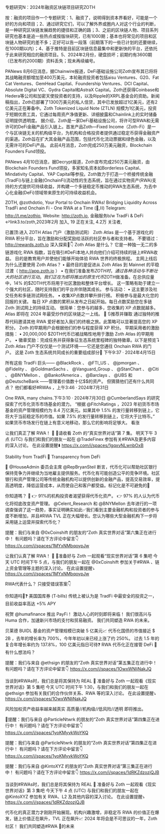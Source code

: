 专题研究N：2024年融资区块链项目研究ZOTH


按：融资的项目作一个专题研究：1、融资了，说明得到资本界看好，可能是一个好的方向和项目；2、通过研究它们，可以了解外界或圈内人对这个行业的判断，是一种研究区块链发展趋势的捷径和正确的路；3、之前的区块链人物、项目系列研究也基本是追一些热点或按版块研究，已有1000期；基本也将常见的项目和区块链人物研究的差不多；正好可以告一段落（前期落下的一些已计划的还要继续，在1000期以内）；4、基于推特是目前区块链信息最集中和更新快的平台，还依托于此来研究相应的融资项目。5、2024年2月份，硬盘损坏；前期约有3600期（已发布约2000期）资料丢失；现未再续编号。

PANews 8月6日消息，据Chainwire报道，DeFi基础设施公司Zoth宣布其已将将其战略融资额增加至400万美元，本轮融资投资者包括aisu Ventures、G20、Fat Cat Ventures、GemHead Capital、Foundership Ventures、DCI Capital、Absolute Digital VC、Gydra Capital和AstraX Capital。Zoth还获得Coinbase和Hedera等公司和加密天使投资者的支持，以及Ripple的XRPL基金会的资助。新闻稿指出，Zoth已部署了1300万美元的私人信贷，其中已发放超过1亿美元，还有2亿美元正在筹备中。Zoth Tokenized Liquid Note (ZTLN) 规模为1亿美元，投资于短期优质工具，它通过每周资产净值更新、详细披露和Chainlink上的实时储备证明提供透明度。
据介绍，Zoth是一家DeFi基础设施公司，将许可型RWA和无需许可的DeFi金融产品引入链上。首发产品Zoth—Fixed Income（Zoth-Fi）是一个与区块链无关的机构级平台，为机构和合格投资者提供通过稳定币获得金融资产的渠道。Zoth旨在扩大其金融产品范围，包括代币化流动票据和绿色金融，以及无需许可的DeFi产品。
此前4月消息，Zoth完成250万美元融资，Blockchain Founders Fund领投。

PANews 4月10日消息，据Decrypt报道，Zoth宣布完成250万美元融资，由Blockchain Founders Fund领投，多家知名资本如Borderless Capital、Mindativity Capital、YAP Capital等参投。Zoth致力于打造一个桥接传统金融(TradFi)与链上金融(OnchainFi)流动性的生态系统，旨在通过实物资产(RWA)支持的方式提供可持续收益，并构建一个多链稳定币推动的RWA生态系统，为去中心化金融(DeFi)领域带来原生的可持续收益机会。

ZOTH,
@zothdotio,
Your Portal to Onchain RWAs! 
Bridging Liquidity Across TradFi and Onchain Fi - One RWA at a Time (🌊,⛓️)
Telegram: http://t.me/zothio,
Website: http://zoth.io,
金融服务b/w TradFi & DeFi ↩️link3.to/zoth,2023年2月 加入,
19 正在关注,
4.2万 关注者,


已置顶:进入 ZOTH Atlas 门户（激励测试网）
Zoth Atlas 是一个基于游戏化的 RWA 积分平台，旨在激励和分配奖励给活跃的社区参与者和支持者。
不要错过： http://rewards.zoth.io
深入探索🧵👇
Zoth Atlas 是什么？
它是一种独一无二的多链游戏化 RWA 指数，旨在吸引#DeFi本地人并向他们介绍可持续的链上#RWA收益。
目的是教育用户并使他们能够开始体验 RWA 世界的终极旅程。
主网上线后为什么还要使用 Zoth Atlas？
• 最终目的是促进从 Zoth Atlas 到 Mainnet 的平稳过渡（ http://app.zoth.io ）
• 在我们准备发布$ZOTH时，通过各种活动与不断壮大的社区进行互动。
我们正在为即将推出的原生代币$ZOTH做准备。在总供应量中，14% 的$ZOTH代币将用于社区激励和整体平台增长。
这一策略有助于建立一个强大的社区，随时支持我们的平台并伴随其成长。
参与活动：
• 这主要涉及社交任务和多链测试网任务。
• 收集XP点数并攀升排行榜。
积极参与是最大化您的回报的关键。
每日 XP 点数的累积从发布之日起开始。每日点数奖励您在多链 Zoth 测试网上的持续互动。
很简单：您参与的越多，您收集的 XP 点数就越多。
Atlas 即将在 2024 年最受炒作的区块链之一上线。 🐻
🔃推荐并赚取
通过独特的推荐代码邀请其他 RWA 爱好者加入我们的终极之旅。此策略可以显著提高您的 XP 积分。
Zoth 的早期用户会根据他们的参与程度获得 XP 积分。
早期采用者的激励措施：
• 20,000,000 $ZOTH代币已被战略性地用于激励 Zoth Atlas 的早期用户。
• 徽章奖励：完成任务并获得象征生态系统里程碑的独特徽章。以下是预览↴
Zoth Atlas 门户不仅仅是一个测试环境——它还是您通往 Onchain RWA 的门户。
这是 Zoth 生态系统共同成长的重要组成部分🫡
下午9:37 · 2024年4月15日

所有这些 TradFi 巨头—— 
@BlackRock
 、 
@FTI_US
 、 
@jpmorgan
 、 
@Fidelity
 、 
@GoldmanSachs
 、 
@Vanguard_Group
 、 
@StanChart
 、 
@Citi
 、 
@BNYMellon
 、 
@BankofAmerica
 、 
@Barclays
 、 
@UBS
和
@DeutscheBank
 ——管理着价值数十亿$$的资产。
但猜猜他们还有什么共同点？
他们都看好#RWAs ，上午3:46 · 2024年7月31日

One RWA, many chains.下午3:10 · 2024年7月30日
@CumberlandSays
的研究探索了代币化货币市场基金的潜力。
“根据
@FitchRatings
 ，2023 年初货币市场基金的资产管理规模约为 8.4 万亿美元。如果其中 1.5% 的发行量转移到链上，它将大于当前稳定币的市值。如果 7.5% 的发行量转移到链上，它将大于比特币。”
如果货币市场发行在链上有意义地移动，那么它的影响将足够大。
看涨

让我们真正了解 RWA！ 👀
🌊请收看 Zoth 的“真实世界对话”第 7 集。
明天下午 3 点 (UTC) 与我们和我们的朋友一起在
@TradeFinex
参加有关#RWA及更多内容的深入讨论。
在此设置提醒⬇️
https://x.com/i/spaces/1gqxvNLwnbOxB

Stability from TradFi 🤝 Transparency from DeFi

🏦 
@HouseAdmin
委员会主席
@RepBryanSteil
断言，代币化可以帮助社区银行保持竞争力并继续为当地雇主提供服务。​
代币化有可能创造公平的竞争环境。社区银行和资产管理公司等传统金融机构可以提供创新的金融产品，提高交易效率，提高透明度，降低运营成本，从而使自己和客户都受益。​
标记化是不可避免的🌊

你知道嗎？ 🤔​
👉 91%的机构投资者渴望获得代币化资产。
👉 97% 的人认为代币化将彻底改变资产管理。​
@Celent_Research
和
@BNYMellon
去年进行的一项调查强调了这一趋势，事实证明确实如此✅​
我们看到主要金融机构和投资者的参与度不断增加，并且#RWA TVL 正在大幅增长。​
您认为哪些大型金融机构下一步将采用链上运营并探索代币化？

提醒：我们与来自
@0xCoinshift
的朋友的“Zoth 真实世界对话”第六集正在进行中！
有问题吗？请在下方评论中留言👇
https://x.com/i/spaces/1MYxNMbqovpJw

让我们认真了解 RWA！ 👀
🌊准备好与 Zoth 一起观看“现实世界对话”第 6 集吧
今天 UTC 时间下午 5 点，与我们的朋友一起在
@0xCoinshift
参加关于#RWA 、链上资金管理等主题的深入讨论。
在此设置提醒⤵️
https://x.com/i/spaces/1MYxNMbqovpJw

RWA代表什么？
只接受错误答案👇

你知道吗🤔❓
美国国库券 (T-bills) 传统上被认为是 TradFi 中最安全的投资之一，目前收益率高达 +5% APY

祝贺
@humafinance
推出 PayFi！
激动人心的时刻即将来临！
我们很高兴与 Huma 合作，加速新兴市场的支付和贸易融资。
我们共同塑造 RWA 的未来。

贝莱德 BUIDL 基金的资产管理规模已突破 5 亿美元📈
代币化国债的市值接近 $ 2B ，去年的增长率为 700%，今年年初以来已经上涨了约 250%。
过去 1.5 年的复合年增长率约为 137.8%，100 亿美元指日可待❓
RWA 代币化正在接管 DeFi 👀
有什么想法吗？ 

提醒：我们与来自
@ethsign
的朋友的“Zoth 真实世界对话”第五集正在进行中！
有问题吗？请在下方评论中留言👇
https://x.com/i/spaces/1OwxWNljNakJQ

当谈到#RWAs时，我们总是将其保持为 REAL 🔮
准备好与 Zoth 一起观看《现实世界对话》第 5 集吧
今天 UTC 时间下午 1:30，与我们和我们的朋友一起在
@ethsign
参加有关我们的合作伙伴关系、RWA 等的深入讨论。
在此设置提醒⤵️
https://x.com/i/spaces/1OwxWNljNakJQ

风险加权资产收益率越来越真实
高质量//机构级//低风险//透明
即将推出。

📣提醒：我们与来自
@ParticleNtwrk
的朋友的“Zoth 真实世界对话”第四集正在进行中！
有问题吗？请在下方评论中留言👇
https://x.com/i/spaces/1yoKMyvkWoYKQ

提醒：我们与来自
@ParticleNtwrk
的朋友的“Zoth 真实世界对话”第四集正在进行中！
有问题吗？请在下方评论中留言👇
https://x.com/i/spaces/1yoKMyvkWoYKQ

提醒：我们与来自
@KintoXYZ
的朋友的“Zoth 真实世界对话”第三集正在进行中！
有问题吗？请在下方评论中留言👇
https://x.com/i/spaces/1dRKZdzozjQJB

当谈到#RWAs时，我们总是将其保持为 REAL 🔮
准备好与 Zoth 一起观看《现实世界对话》第 3 集吧
今天下午 4 点 (UTC) 与我们和我们的朋友一起在
@KintoXYZ
参加有关 RWA、L2 及其他内容的深入讨论。
在此设置提醒⤵️
https://x.com/i/spaces/1dRKZdzozjQJB

代币化的真正潜力才刚刚开始展现。机构兴趣激增，非稳定币 RWA 的价值正在爆发，链上价值正在飙升，TVL 正在飙升📈
2024 年将会是不可思议的一年，Zoth 社区！
我们共同塑造#RWA 🌊的未来



